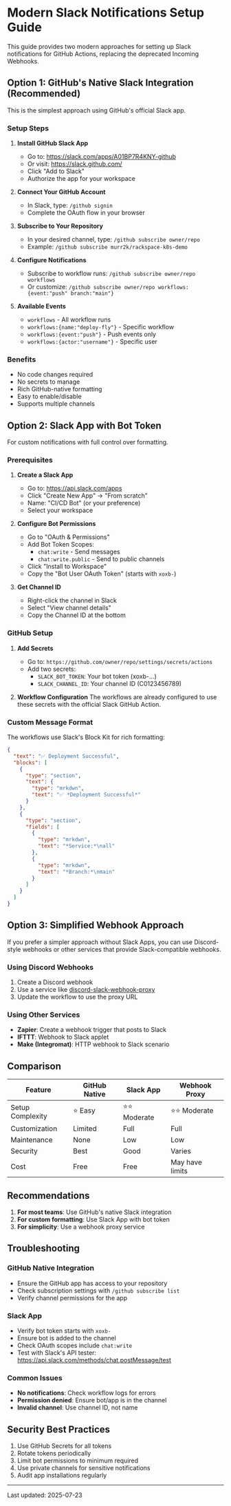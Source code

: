 # Modern Slack Notifications Setup Guide

This guide provides two modern approaches for setting up Slack notifications for GitHub Actions, replacing the deprecated Incoming Webhooks.

## Option 1: GitHub's Native Slack Integration (Recommended)

This is the simplest approach using GitHub's official Slack app.

### Setup Steps

1. **Install GitHub Slack App**
   - Go to: https://slack.com/apps/A01BP7R4KNY-github
   - Or visit: https://slack.github.com/
   - Click "Add to Slack"
   - Authorize the app for your workspace

2. **Connect Your GitHub Account**
   - In Slack, type: `/github signin`
   - Complete the OAuth flow in your browser

3. **Subscribe to Your Repository**
   - In your desired channel, type: `/github subscribe owner/repo`
   - Example: `/github subscribe murr2k/rackspace-k8s-demo`

3. **Configure Notifications**
   - Subscribe to workflow runs: `/github subscribe owner/repo workflows`
   - Or customize: `/github subscribe owner/repo workflows:{event:"push" branch:"main"}`

4. **Available Events**
   - `workflows` - All workflow runs
   - `workflows:{name:"deploy-fly"}` - Specific workflow
   - `workflows:{event:"push"}` - Push events only
   - `workflows:{actor:"username"}` - Specific user

### Benefits
- No code changes required
- No secrets to manage
- Rich GitHub-native formatting
- Easy to enable/disable
- Supports multiple channels

## Option 2: Slack App with Bot Token

For custom notifications with full control over formatting.

### Prerequisites
1. **Create a Slack App**
   - Go to: https://api.slack.com/apps
   - Click "Create New App" → "From scratch"
   - Name: "CI/CD Bot" (or your preference)
   - Select your workspace

2. **Configure Bot Permissions**
   - Go to "OAuth & Permissions"
   - Add Bot Token Scopes:
     - `chat:write` - Send messages
     - `chat:write.public` - Send to public channels
   - Click "Install to Workspace"
   - Copy the "Bot User OAuth Token" (starts with `xoxb-`)

3. **Get Channel ID**
   - Right-click the channel in Slack
   - Select "View channel details"
   - Copy the Channel ID at the bottom

### GitHub Setup

1. **Add Secrets**
   - Go to: `https://github.com/owner/repo/settings/secrets/actions`
   - Add two secrets:
     - `SLACK_BOT_TOKEN`: Your bot token (xoxb-...)
     - `SLACK_CHANNEL_ID`: Your channel ID (C0123456789)

2. **Workflow Configuration**
   The workflows are already configured to use these secrets with the official Slack GitHub Action.

### Custom Message Format

The workflows use Slack's Block Kit for rich formatting:

```json
{
  "text": "✅ Deployment Successful",
  "blocks": [
    {
      "type": "section",
      "text": {
        "type": "mrkdwn",
        "text": "✅ *Deployment Successful*"
      }
    },
    {
      "type": "section",
      "fields": [
        {
          "type": "mrkdwn",
          "text": "*Service:*\nall"
        },
        {
          "type": "mrkdwn",
          "text": "*Branch:*\nmain"
        }
      ]
    }
  ]
}
```

## Option 3: Simplified Webhook Approach

If you prefer a simpler approach without Slack Apps, you can use Discord-style webhooks or other services that provide Slack-compatible webhooks.

### Using Discord Webhooks
1. Create a Discord webhook
2. Use a service like [discord-slack-webhook-proxy](https://github.com/coderabbitai/discord-slack-webhook-proxy)
3. Update the workflow to use the proxy URL

### Using Other Services
- **Zapier**: Create a webhook trigger that posts to Slack
- **IFTTT**: Webhook to Slack applet
- **Make (Integromat)**: HTTP webhook to Slack scenario

## Comparison

| Feature | GitHub Native | Slack App | Webhook Proxy |
|---------|--------------|-----------|---------------|
| Setup Complexity | ⭐ Easy | ⭐⭐ Moderate | ⭐⭐ Moderate |
| Customization | Limited | Full | Full |
| Maintenance | None | Low | Low |
| Security | Best | Good | Varies |
| Cost | Free | Free | May have limits |

## Recommendations

1. **For most teams**: Use GitHub's native Slack integration
2. **For custom formatting**: Use Slack App with bot token
3. **For simplicity**: Use a webhook proxy service

## Troubleshooting

### GitHub Native Integration
- Ensure the GitHub app has access to your repository
- Check subscription settings with `/github subscribe list`
- Verify channel permissions for the app

### Slack App
- Verify bot token starts with `xoxb-`
- Ensure bot is added to the channel
- Check OAuth scopes include `chat:write`
- Test with Slack's API tester: https://api.slack.com/methods/chat.postMessage/test

### Common Issues
- **No notifications**: Check workflow logs for errors
- **Permission denied**: Ensure bot/app is in the channel
- **Invalid channel**: Use channel ID, not name

## Security Best Practices

1. Use GitHub Secrets for all tokens
2. Rotate tokens periodically
3. Limit bot permissions to minimum required
4. Use private channels for sensitive notifications
5. Audit app installations regularly

---

Last updated: 2025-07-23